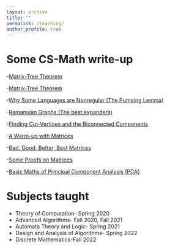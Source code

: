 ```yaml
---
layout: archive
title: ""
permalink: /teaching/
author_profile: true
---
```



# Some CS-Math write-up
-[Matrix-Tree Theorem](https://ranveeriit.github.io/files/Matrix_Tree_Theorem.pdf) 

-[Matrix-Tree Theorem](https://ranveeriit.github.io/files/Some_Proofs_on_Graphs.pdf) 

-[Why Some Languages are Nonregular (The Pumping Lemma)](https://ranveeriit.github.io/files/Toc_PumpingLemma.pdf)

-[Ramanujan Graphs (The best expanders)](https://ranveeriit.github.io/files/Expanders-Ramanujan_Graph.pdf)

-[Finding Cut-Vertices and the Biconnected Components](https://ranveeriit.github.io/files/Cut_vertices_and_Biconnected_Component.pdf) 

-[A Warm-up with Matrices](https://ranveeriit.github.io/files/Warmup.pdf)

-[Bad, Good, Better, Best Matrices](https://ranveeriit.github.io/files/BGBB.pdf)

-[Some Proofs on Matrices](https://ranveeriit.github.io/files/Someproofs.pdf)

-[Basic Maths of Principal Component Analysis (PCA)](https://ranveeriit.github.io/files/Basic_Maths_of_PCA(ML).pdf)


# Subjects taught
- Theory of Computation- Spring 2020
- Advanced Algorithms- Fall 2020, Fall 2021
- Automata Theory and Logic- Spring 2021
- Design and Analysis of Algorithms- Spring 2022
- Discrete Mathematics-Fall 2022
